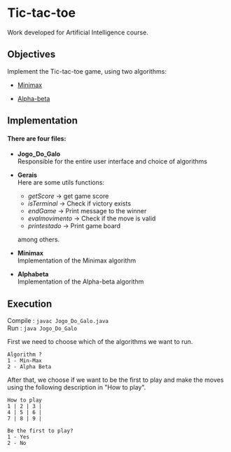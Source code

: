 # Tic-tac-toe

Work developed for Artificial Intelligence course.

## Objectives

Implement the Tic-tac-toe game, using two algorithms:

* [Minimax](https://en.wikipedia.org/wiki/Minimax)

* [Alpha-beta](https://en.wikipedia.org/wiki/Alpha–beta_pruning)


## Implementation

#### There are four files:

* **Jogo_Do_Galo** </br>
  Responsible for the entire user interface and choice of algorithms

* **Gerais** </br>
  Here are some utils functions:
	* *getScore* -> get game score
	* *isTerminal* -> Check if victory exists
	* *endGame* -> Print message to the winner
	* *evalmovimento* -> Check if the move is valid
	* *printestado* -> Print game board
  
  among others.

* **Minimax** </br>
  Implementation of the Minimax algorithm

* **Alphabeta** </br>
  Implementation of the Alpha-beta algorithm
  
  
## Execution

Compile : `javac Jogo_Do_Galo.java`<br />
Run     : `java Jogo_Do_Galo`

First we need to choose which of the algorithms we want to run.
```
Algorithm ?
1 - Min-Max
2 - Alpha Beta
```

After that, we choose if we want to be the first to play and make the moves using the following description in "How to play".
```
How to play
1 | 2 | 3 | 
4 | 5 | 6 | 
7 | 8 | 9 | 

Be the first to play?
1 - Yes
2 - No
```
